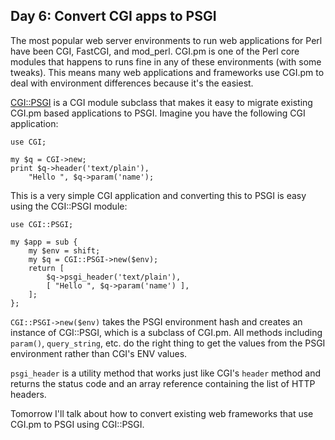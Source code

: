 ## Day 6: Convert CGI apps to PSGI

The most popular web server environments to run web applications for Perl have been CGI, FastCGI, and mod_perl. CGI.pm is one of the Perl core modules that happens to runs fine in any of these environments (with some tweaks). This means many web applications and frameworks use CGI.pm to deal with environment differences because it's the easiest.

[CGI::PSGI](http://search.cpan.org/perldoc?CGI::PSGI) is a CGI module subclass that makes it easy to migrate existing CGI.pm based applications to PSGI. Imagine you have the following CGI application:

    use CGI;

    my $q = CGI->new;
    print $q->header('text/plain'),
        "Hello ", $q->param('name');

This is a very simple CGI application and converting this to PSGI is easy using the CGI::PSGI module:

    use CGI::PSGI;

    my $app = sub {
        my $env = shift;
        my $q = CGI::PSGI->new($env);
        return [
            $q->psgi_header('text/plain'),
            [ "Hello ", $q->param('name') ],
        ];
    };

`CGI::PSGI->new($env)` takes the PSGI environment hash and creates an instance of CGI::PSGI, which is a subclass of CGI.pm. All methods including `param()`, `query_string`, etc. do the right thing to get the values from the PSGI environment rather than CGI's ENV values.

`psgi_header` is a utility method that works just like CGI's `header` method and returns the status code and an array reference containing the list of HTTP headers.

Tomorrow I'll talk about how to convert existing web frameworks that use CGI.pm to PSGI using CGI::PSGI.
